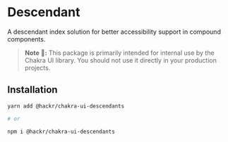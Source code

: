 # Descendant

A descendant index solution for better accessibility support in compound
components.

> **Note 🚨:** This package is primarily intended for internal use by the Chakra
> UI library. You should not use it directly in your production projects.

## Installation

```sh
yarn add @hackr/chakra-ui-descendants

# or

npm i @hackr/chakra-ui-descendants
```
